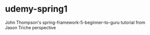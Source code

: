 # udemy-spring1
John Thompson's spring-framework-5-beginner-to-guru tutorial from Jason Triche perspective
